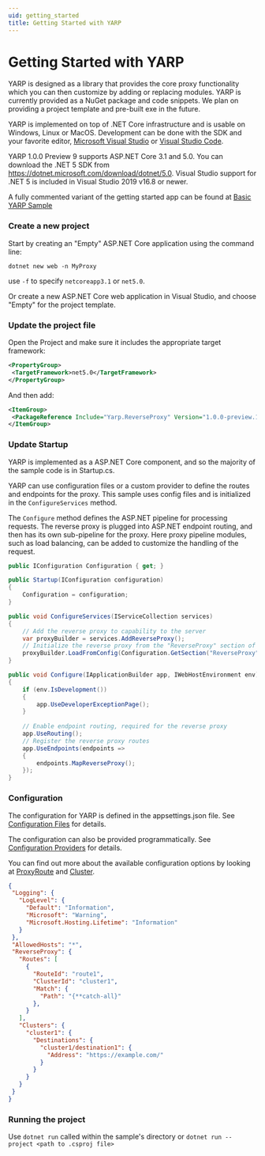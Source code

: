 ```yaml
---
uid: getting_started
title: Getting Started with YARP
---
```


# Getting Started with YARP

YARP is designed as a library that provides the core proxy functionality which you can then customize by adding or replacing modules. YARP is currently provided as a NuGet package and code snippets. We plan on providing a project template and pre-built exe in the future. 

YARP is implemented on top of .NET Core infrastructure and is usable on Windows, Linux or MacOS. Development can be done with the SDK and your favorite editor, [Microsoft Visual Studio](https://visualstudio.microsoft.com/vs/) or [Visual Studio Code](https://code.visualstudio.com/).

YARP 1.0.0 Preview 9 supports ASP.NET Core 3.1 and 5.0. You can download the .NET 5 SDK from https://dotnet.microsoft.com/download/dotnet/5.0. 
Visual Studio support for .NET 5 is included in Visual Studio 2019 v16.8 or newer.

A fully commented variant of the getting started app can be found at [Basic YARP Sample](https://github.com/microsoft/reverse-proxy/tree/main/samples/BasicYarpSample)

### Create a new project

Start by creating an "Empty" ASP.NET Core application using the command line:

```
dotnet new web -n MyProxy 
```

use `-f` to specify `netcoreapp3.1` or `net5.0`.

Or create a new ASP.NET Core web application in Visual Studio, and choose "Empty" for the project template. 

### Update the project file

Open the Project and make sure it includes the appropriate target framework: 
 
 ```XML
<PropertyGroup>
  <TargetFramework>net5.0</TargetFramework>
</PropertyGroup> 
```

And then add:
 
 ```XML
<ItemGroup> 
  <PackageReference Include="Yarp.ReverseProxy" Version="1.0.0-preview.10.*" />
</ItemGroup> 
```

### Update Startup

YARP is implemented as a ASP.NET Core component, and so the majority of the sample code is in Startup.cs. 

YARP can use configuration files or a custom provider to define the routes and endpoints for the proxy. This sample uses config files and is initialized in the `ConfigureServices` method. 

The `Configure` method defines the ASP.NET pipeline for processing requests. The reverse proxy is plugged into ASP.NET endpoint routing, and then has its own sub-pipeline for the proxy. Here proxy pipeline modules, such as load balancing, can be added to customize the handling of the request. 

```C#
public IConfiguration Configuration { get; }

public Startup(IConfiguration configuration)
{
    Configuration = configuration;
}

public void ConfigureServices(IServiceCollection services) 
{ 
    // Add the reverse proxy to capability to the server
    var proxyBuilder = services.AddReverseProxy();
    // Initialize the reverse proxy from the "ReverseProxy" section of configuration
    proxyBuilder.LoadFromConfig(Configuration.GetSection("ReverseProxy"));
} 

public void Configure(IApplicationBuilder app, IWebHostEnvironment env)
{
    if (env.IsDevelopment())
    {
        app.UseDeveloperExceptionPage();
    }
    
    // Enable endpoint routing, required for the reverse proxy
    app.UseRouting();
    // Register the reverse proxy routes
    app.UseEndpoints(endpoints => 
    {
        endpoints.MapReverseProxy(); 
    }); 
} 
```
 
### Configuration 

The configuration for YARP is defined in the appsettings.json file. See [Configuration Files](configfiles.md) for details.

The configuration can also be provided programmatically. See [Configuration Providers](configproviders.md) for details.

You can find out more about the available configuration options by looking at [ProxyRoute](xref:Yarp.ReverseProxy.Abstractions.ProxyRoute) and [Cluster](xref:Yarp.ReverseProxy.Abstractions.Cluster).
 
 ```JSON
 {
  "Logging": {
    "LogLevel": {
      "Default": "Information",
      "Microsoft": "Warning",
      "Microsoft.Hosting.Lifetime": "Information"
    }
  },
  "AllowedHosts": "*",
  "ReverseProxy": {
    "Routes": [
      {
        "RouteId": "route1",
        "ClusterId": "cluster1",
        "Match": {
          "Path": "{**catch-all}"
        },
      }
    ],
    "Clusters": {
      "cluster1": {
        "Destinations": {
          "cluster1/destination1": {
            "Address": "https://example.com/"
          }
        }
      }
    }
  }
}
```

### Running the project

Use `dotnet run` called within the sample's directory or `dotnet run --project <path to .csproj file>`
